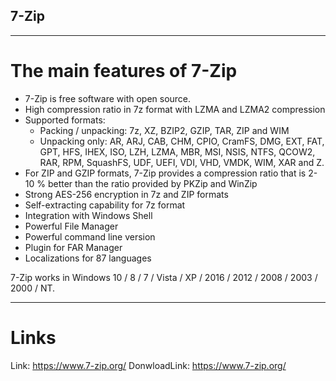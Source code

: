 ## 7-Zip
___
# The main features of 7-Zip
- 7-Zip is free software with open source.
- High compression ratio in 7z format with LZMA and LZMA2 compression
- Supported formats:
  - Packing / unpacking: 7z, XZ, BZIP2, GZIP, TAR, ZIP and WIM
  - Unpacking only: AR, ARJ, CAB, CHM, CPIO, CramFS, DMG, EXT, FAT, GPT, HFS, IHEX, ISO, LZH, LZMA, MBR, MSI, NSIS, NTFS, QCOW2, RAR, RPM, SquashFS, UDF, UEFI, VDI, VHD, VMDK, WIM, XAR and Z.
- For ZIP and GZIP formats, 7-Zip provides a compression ratio that is 2-10 % better than the ratio provided by PKZip and WinZip
- Strong AES-256 encryption in 7z and ZIP formats
- Self-extracting capability for 7z format
- Integration with Windows Shell
- Powerful File Manager
- Powerful command line version
- Plugin for FAR Manager
- Localizations for 87 languages

7-Zip works in Windows 10 / 8 / 7 / Vista / XP / 2016 / 2012 / 2008 / 2003 / 2000 / NT.
___
# Links
Link: https://www.7-zip.org/
DonwloadLink: https://www.7-zip.org/
